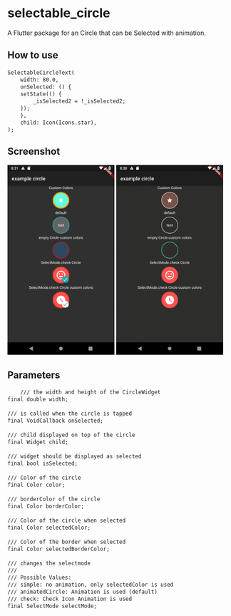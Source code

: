 # selectable_circle

A Flutter package for an Circle that can be Selected with animation.

## How to use

    SelectableCircleText(
        width: 80.0,
        onSelected: () {
        setState(() {
            _isSelected2 = !_isSelected2;
        });
        },
        child: Icon(Icons.star),
    );

## Screenshot

<img src="https://github.com/autlunatic/flutter_selectable_circle/blob/master/screenshots/sc.png?raw=true" width="240"/>

<img src="https://github.com/autlunatic/flutter_selectable_circle/blob/master/screenshots/sc.gif?raw=true" width="240"/>

## Parameters

        /// the width and height of the CircleWidget
    final double width;

    /// is called when the circle is tapped
    final VoidCallback onSelected;

    /// child displayed on top of the circle
    final Widget child;

    /// widget should be displayed as selected
    final bool isSelected;

    /// Color of the circle
    final Color color;

    /// borderColor of the circle
    final Color borderColor;

    /// Color of the circle when selected
    final Color selectedColor;

    /// Color of the border when selected
    final Color selectedBorderColor;

    /// changes the selectmode
    ///
    /// Possible Values:
    /// simple: no animation, only selectedColor is used
    /// animatedCircle: Animation is used (default)
    /// check: Check Icon Animation is used
    final SelectMode selectMode;
